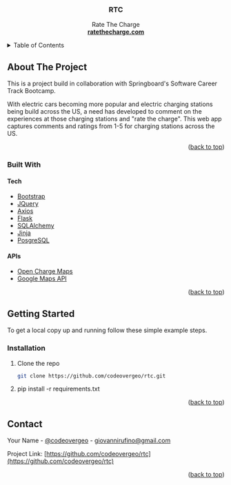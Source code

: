 <h3 align="center">RTC</h3>

  <p align="center">
    Rate The Charge
    <br />
    <a href="http://www.ratethecharge.com"><strong>ratethecharge.com</strong></a>
    
  </p>
</div>

<!-- TABLE OF CONTENTS -->
<details>
  <summary>Table of Contents</summary>
  <ol>
    <li>
      <a href="#about-the-project">About The Project</a>
      <ul>
        <li><a href="#built-with">Built With</a></li>
      </ul>
    </li>
    <li>
      <a href="#getting-started">Getting Started</a>
      <ul>
        <li><a href="#installation">Installation</a></li>
      </ul>
    </li>
    <li><a href="#usage">Usage</a></li>
	<li><a href="#contact">Contact</a></li>
    
  </ol>
</details>

<!-- ABOUT THE PROJECT -->

## About The Project

This is a project build in collaboration with Springboard's Software Career Track Bootcamp.

With electric cars becoming more popular and electric charging stations being build across the US, a need has developed to comment on the experiences at those charging stations and "rate the charge". This web app captures comments and ratings from 1-5 for charging stations across the US.

<p align="right">(<a href="#top">back to top</a>)</p>

### Built With

#### Tech

- [Bootstrap](https://getbootstrap.com)
- [JQuery](https://jquery.com)
- [Axios](https://axios-http.com/)
- [Flask](https://palletsprojects.com/p/flask/)
- [SQLAlchemy](https://www.sqlalchemy.org/)
- [Jinja](https://palletsprojects.com/p/jinja/)
- [PosgreSQL](https://www.postgresql.org/)

#### APIs

- [Open Charge Maps](https://openchargemap.org/site/develop/api)
- [Google Maps API](https://developers.google.com/maps)

<p align="right">(<a href="#top">back to top</a>)</p>

<!-- GETTING STARTED -->

## Getting Started

To get a local copy up and running follow these simple example steps.

### Installation

1. Clone the repo
   ```sh
   git clone https://github.com/codeovergeo/rtc.git
   ```
2. pip install -r requirements.txt

<p align="right">(<a href="#top">back to top</a>)</p>

<!-- CONTACT -->

## Contact

Your Name - [@codeovergeo](https://twitter.com/codeovergeo) - giovannirufino@gmail.com

Project Link: [https://github.com/codeovergeo/rtc](https://github.com/codeovergeo/rtc)

<p align="right">(<a href="#top">back to top</a>)</p>

<!-- MARKDOWN LINKS & IMAGES -->
<!-- https://www.markdownguide.org/basic-syntax/#reference-style-links -->

[contributors-shield]: https://img.shields.io/github/contributors/github_username/repo_name.svg?style=for-the-badge
[contributors-url]: https://github.com/github_username/repo_name/graphs/contributors
[forks-shield]: https://img.shields.io/github/forks/github_username/repo_name.svg?style=for-the-badge
[forks-url]: https://github.com/github_username/repo_name/network/members
[stars-shield]: https://img.shields.io/github/stars/github_username/repo_name.svg?style=for-the-badge
[stars-url]: https://github.com/github_username/repo_name/stargazers
[issues-shield]: https://img.shields.io/github/issues/github_username/repo_name.svg?style=for-the-badge
[issues-url]: https://github.com/github_username/repo_name/issues
[license-shield]: https://img.shields.io/github/license/github_username/repo_name.svg?style=for-the-badge
[license-url]: https://github.com/github_username/repo_name/blob/master/LICENSE.txt
[linkedin-shield]: https://img.shields.io/badge/-LinkedIn-black.svg?style=for-the-badge&logo=linkedin&colorB=555
[linkedin-url]: https://linkedin.com/in/linkedin_username
[product-screenshot]: images/screenshot.png
